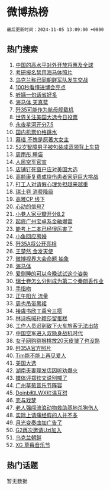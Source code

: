 # 微博热榜

`最后更新时间：2024-11-05 13:09:00 +0800`

## 热门搜索

1. [中国的高水平对外开放将惠及全球](https://m.weibo.cn/search?containerid=100103type%3D1%26t%3D10%26q%3D%23%E4%B8%AD%E5%9B%BD%E7%9A%84%E9%AB%98%E6%B0%B4%E5%B9%B3%E5%AF%B9%E5%A4%96%E5%BC%80%E6%94%BE%E5%B0%86%E6%83%A0%E5%8F%8A%E5%85%A8%E7%90%83%23&stream_entry_id=51&isnewpage=1&extparam=seat%3D1%26pos%3D0%26cate%3D10103%26q%3D%2523%25E4%25B8%25AD%25E5%259B%25BD%25E7%259A%2584%25E9%25AB%2598%25E6%25B0%25B4%25E5%25B9%25B3%25E5%25AF%25B9%25E5%25A4%2596%25E5%25BC%2580%25E6%2594%25BE%25E5%25B0%2586%25E6%2583%25A0%25E5%258F%258A%25E5%2585%25A8%25E7%2590%2583%2523%26filter_type%3Drealtimehot%26stream_entry_id%3D51%26c_type%3D51%26dgr%3D0%26display_time%3D1730783339%26pre_seqid%3D173078333963602729676128)
1. [考研报名禁用海马体照片](https://m.weibo.cn/search?containerid=100103type%3D1%26t%3D10%26q%3D%23%E8%80%83%E7%A0%94%E6%8A%A5%E5%90%8D%E7%A6%81%E7%94%A8%E6%B5%B7%E9%A9%AC%E4%BD%93%E7%85%A7%E7%89%87%23&stream_entry_id=31&isnewpage=1&extparam=seat%3D1%26pos%3D0%26lcate%3D5001%26q%3D%2523%25E8%2580%2583%25E7%25A0%2594%25E6%258A%25A5%25E5%2590%258D%25E7%25A6%2581%25E7%2594%25A8%25E6%25B5%25B7%25E9%25A9%25AC%25E4%25BD%2593%25E7%2585%25A7%25E7%2589%2587%2523%26filter_type%3Drealtimehot%26realpos%3D1%26band_rank%3D1%26cate%3D5001%26flag%3D2%26stream_entry_id%3D31%26c_type%3D31%26dgr%3D0%26display_time%3D1730783339%26pre_seqid%3D173078333963602729676128)
1. [乌克兰称已同朝鲜军队发生交战](https://m.weibo.cn/search?containerid=100103type%3D1%26t%3D10%26q%3D%23%E4%B9%8C%E5%85%8B%E5%85%B0%E7%A7%B0%E5%B7%B2%E5%90%8C%E6%9C%9D%E9%B2%9C%E5%86%9B%E9%98%9F%E5%8F%91%E7%94%9F%E4%BA%A4%E6%88%98%23&stream_entry_id=31&isnewpage=1&extparam=seat%3D1%26pos%3D1%26lcate%3D5001%26q%3D%2523%25E4%25B9%258C%25E5%2585%258B%25E5%2585%25B0%25E7%25A7%25B0%25E5%25B7%25B2%25E5%2590%258C%25E6%259C%259D%25E9%25B2%259C%25E5%2586%259B%25E9%2598%259F%25E5%258F%2591%25E7%2594%259F%25E4%25BA%25A4%25E6%2588%2598%2523%26filter_type%3Drealtimehot%26realpos%3D2%26band_rank%3D2%26cate%3D5001%26flag%3D1%26stream_entry_id%3D31%26c_type%3D31%26dgr%3D0%26display_time%3D1730783339%26pre_seqid%3D173078333963602729676128)
1. [100秒看懂进博会亮点](https://m.weibo.cn/search?containerid=100103type%3D1%26t%3D10%26q%3D%23100%E7%A7%92%E7%9C%8B%E6%87%82%E8%BF%9B%E5%8D%9A%E4%BC%9A%E4%BA%AE%E7%82%B9%23&stream_entry_id=31&isnewpage=1&extparam=seat%3D1%26pos%3D2%26lcate%3D5001%26q%3D%2523100%25E7%25A7%2592%25E7%259C%258B%25E6%2587%2582%25E8%25BF%259B%25E5%258D%259A%25E4%25BC%259A%25E4%25BA%25AE%25E7%2582%25B9%2523%26filter_type%3Drealtimehot%26realpos%3D3%26band_rank%3D3%26cate%3D5001%26flag%3D0%26stream_entry_id%3D31%26c_type%3D31%26dgr%3D0%26display_time%3D1730783339%26pre_seqid%3D173078333963602729676128)
1. [听姨一句话省好多](https://m.weibo.cn/search?containerid=100103type%3D1%26t%3D10%26q%3D%23%E5%90%AC%E5%A7%A8%E4%B8%80%E5%8F%A5%E8%AF%9D%E7%9C%81%E5%A5%BD%E5%A4%9A%23&stream_entry_id=31&isnewpage=1&extparam=seat%3D1%26pos%3D3%26lcate%3D5001%26q%3D%2523%25E5%2590%25AC%25E5%25A7%25A8%25E4%25B8%2580%25E5%258F%25A5%25E8%25AF%259D%25E7%259C%2581%25E5%25A5%25BD%25E5%25A4%259A%2523%26filter_type%3Drealtimehot%26adid%3D263020%26dgr%3D0%26cate%3D5001%26is_ad_pos%3D1%26topic_ad%3D1%26stream_entry_id%3D31%26c_type%3D31%26band_rank%3D4%26display_time%3D1730783339%26pre_seqid%3D173078333963602729676128)
1. [海马体 天真蓝](https://m.weibo.cn/search?containerid=100103type%3D1%26t%3D10%26q%3D%E6%B5%B7%E9%A9%AC%E4%BD%93+%E5%A4%A9%E7%9C%9F%E8%93%9D&stream_entry_id=31&isnewpage=1&extparam=seat%3D1%26pos%3D4%26lcate%3D5001%26q%3D%25E6%25B5%25B7%25E9%25A9%25AC%25E4%25BD%2593%2520%25E5%25A4%25A9%25E7%259C%259F%25E8%2593%259D%26filter_type%3Drealtimehot%26realpos%3D4%26band_rank%3D4%26cate%3D5001%26flag%3D1%26stream_entry_id%3D31%26c_type%3D31%26dgr%3D0%26display_time%3D1730783339%26pre_seqid%3D173078333963602729676128)
1. [歼35可能作为航母舰载机](https://m.weibo.cn/search?containerid=100103type%3D1%26t%3D10%26q%3D%23%E6%AD%BC35%E5%8F%AF%E8%83%BD%E4%BD%9C%E4%B8%BA%E8%88%AA%E6%AF%8D%E8%88%B0%E8%BD%BD%E6%9C%BA%23&stream_entry_id=31&isnewpage=1&extparam=seat%3D1%26pos%3D5%26lcate%3D5001%26q%3D%2523%25E6%25AD%25BC35%25E5%258F%25AF%25E8%2583%25BD%25E4%25BD%259C%25E4%25B8%25BA%25E8%2588%25AA%25E6%25AF%258D%25E8%2588%25B0%25E8%25BD%25BD%25E6%259C%25BA%2523%26filter_type%3Drealtimehot%26realpos%3D5%26band_rank%3D5%26cate%3D5001%26flag%3D1%26stream_entry_id%3D31%26c_type%3D31%26dgr%3D0%26display_time%3D1730783339%26pre_seqid%3D173078333963602729676128)
1. [世界关注美国大选今日投票](https://m.weibo.cn/search?containerid=100103type%3D1%26t%3D10%26q%3D%23%E4%B8%96%E7%95%8C%E5%85%B3%E6%B3%A8%E7%BE%8E%E5%9B%BD%E5%A4%A7%E9%80%89%E4%BB%8A%E6%97%A5%E6%8A%95%E7%A5%A8%23&stream_entry_id=31&isnewpage=1&extparam=seat%3D1%26pos%3D6%26lcate%3D5001%26q%3D%2523%25E4%25B8%2596%25E7%2595%258C%25E5%2585%25B3%25E6%25B3%25A8%25E7%25BE%258E%25E5%259B%25BD%25E5%25A4%25A7%25E9%2580%2589%25E4%25BB%258A%25E6%2597%25A5%25E6%258A%2595%25E7%25A5%25A8%2523%26filter_type%3Drealtimehot%26realpos%3D6%26band_rank%3D6%26cate%3D5001%26flag%3D0%26stream_entry_id%3D31%26c_type%3D31%26dgr%3D0%26display_time%3D1730783339%26pre_seqid%3D173078333963602729676128)
1. [永夜星河开分7.5](https://m.weibo.cn/search?containerid=100103type%3D1%26t%3D10%26q%3D%E6%B0%B8%E5%A4%9C%E6%98%9F%E6%B2%B3%E5%BC%80%E5%88%867.5&stream_entry_id=31&isnewpage=1&extparam=seat%3D1%26pos%3D7%26lcate%3D5001%26q%3D%25E6%25B0%25B8%25E5%25A4%259C%25E6%2598%259F%25E6%25B2%25B3%25E5%25BC%2580%25E5%2588%25867.5%26filter_type%3Drealtimehot%26realpos%3D7%26band_rank%3D7%26cate%3D5001%26flag%3D1%26stream_entry_id%3D31%26c_type%3D31%26dgr%3D0%26display_time%3D1730783339%26pre_seqid%3D173078333963602729676128)
1. [国内机票价格跳水](https://m.weibo.cn/search?containerid=100103type%3D1%26t%3D10%26q%3D%23%E5%9B%BD%E5%86%85%E6%9C%BA%E7%A5%A8%E4%BB%B7%E6%A0%BC%E8%B7%B3%E6%B0%B4%23&stream_entry_id=31&isnewpage=1&extparam=seat%3D1%26pos%3D8%26lcate%3D5001%26q%3D%2523%25E5%259B%25BD%25E5%2586%2585%25E6%259C%25BA%25E7%25A5%25A8%25E4%25BB%25B7%25E6%25A0%25BC%25E8%25B7%25B3%25E6%25B0%25B4%2523%26filter_type%3Drealtimehot%26realpos%3D8%26band_rank%3D8%26cate%3D5001%26flag%3D0%26stream_entry_id%3D31%26c_type%3D31%26dgr%3D0%26display_time%3D1730783339%26pre_seqid%3D173078333963602729676128)
1. [慕瑶 不愧是原著大女主](https://m.weibo.cn/search?containerid=100103type%3D1%26t%3D10%26q%3D%E6%85%95%E7%91%B6+%E4%B8%8D%E6%84%A7%E6%98%AF%E5%8E%9F%E8%91%97%E5%A4%A7%E5%A5%B3%E4%B8%BB&stream_entry_id=31&isnewpage=1&extparam=seat%3D1%26pos%3D9%26lcate%3D5001%26q%3D%25E6%2585%2595%25E7%2591%25B6%2520%25E4%25B8%258D%25E6%2584%25A7%25E6%2598%25AF%25E5%258E%259F%25E8%2591%2597%25E5%25A4%25A7%25E5%25A5%25B3%25E4%25B8%25BB%26filter_type%3Drealtimehot%26realpos%3D9%26band_rank%3D9%26cate%3D5001%26flag%3D1%26stream_entry_id%3D31%26c_type%3D31%26dgr%3D0%26display_time%3D1730783339%26pre_seqid%3D173078333963602729676128)
1. [52岁智障男子被包装成蓝领背上车贷](https://m.weibo.cn/search?containerid=100103type%3D1%26t%3D10%26q%3D%2352%E5%B2%81%E6%99%BA%E9%9A%9C%E7%94%B7%E5%AD%90%E8%A2%AB%E5%8C%85%E8%A3%85%E6%88%90%E8%93%9D%E9%A2%86%E8%83%8C%E4%B8%8A%E8%BD%A6%E8%B4%B7%23&stream_entry_id=31&isnewpage=1&extparam=seat%3D1%26pos%3D10%26lcate%3D5001%26q%3D%252352%25E5%25B2%2581%25E6%2599%25BA%25E9%259A%259C%25E7%2594%25B7%25E5%25AD%2590%25E8%25A2%25AB%25E5%258C%2585%25E8%25A3%2585%25E6%2588%2590%25E8%2593%259D%25E9%25A2%2586%25E8%2583%258C%25E4%25B8%258A%25E8%25BD%25A6%25E8%25B4%25B7%2523%26filter_type%3Drealtimehot%26realpos%3D10%26band_rank%3D10%26cate%3D5001%26flag%3D1%26stream_entry_id%3D31%26c_type%3D31%26dgr%3D0%26display_time%3D1730783339%26pre_seqid%3D173078333963602729676128)
1. [周雨彤 睡袋](https://m.weibo.cn/search?containerid=100103type%3D1%26t%3D10%26q%3D%E5%91%A8%E9%9B%A8%E5%BD%A4+%E7%9D%A1%E8%A2%8B&stream_entry_id=31&isnewpage=1&extparam=seat%3D1%26pos%3D11%26lcate%3D5001%26q%3D%25E5%2591%25A8%25E9%259B%25A8%25E5%25BD%25A4%2520%25E7%259D%25A1%25E8%25A2%258B%26filter_type%3Drealtimehot%26realpos%3D11%26band_rank%3D11%26cate%3D5001%26flag%3D2%26stream_entry_id%3D31%26c_type%3D31%26dgr%3D0%26display_time%3D1730783339%26pre_seqid%3D173078333963602729676128)
1. [人民空军官宣](https://m.weibo.cn/search?containerid=100103type%3D1%26t%3D10%26q%3D%23%E4%BA%BA%E6%B0%91%E7%A9%BA%E5%86%9B%E5%AE%98%E5%AE%A3%23&stream_entry_id=31&isnewpage=1&extparam=seat%3D1%26pos%3D12%26lcate%3D5001%26q%3D%2523%25E4%25BA%25BA%25E6%25B0%2591%25E7%25A9%25BA%25E5%2586%259B%25E5%25AE%2598%25E5%25AE%25A3%2523%26filter_type%3Drealtimehot%26realpos%3D12%26band_rank%3D12%26cate%3D5001%26flag%3D0%26stream_entry_id%3D31%26c_type%3D31%26dgr%3D0%26display_time%3D1730783339%26pre_seqid%3D173078333963602729676128)
1. [店铺钉死窗户应对美国大选](https://m.weibo.cn/search?containerid=100103type%3D1%26t%3D10%26q%3D%23%E5%BA%97%E9%93%BA%E9%92%89%E6%AD%BB%E7%AA%97%E6%88%B7%E5%BA%94%E5%AF%B9%E7%BE%8E%E5%9B%BD%E5%A4%A7%E9%80%89%23&stream_entry_id=31&isnewpage=1&extparam=seat%3D1%26pos%3D13%26lcate%3D5001%26q%3D%2523%25E5%25BA%2597%25E9%2593%25BA%25E9%2592%2589%25E6%25AD%25BB%25E7%25AA%2597%25E6%2588%25B7%25E5%25BA%2594%25E5%25AF%25B9%25E7%25BE%258E%25E5%259B%25BD%25E5%25A4%25A7%25E9%2580%2589%2523%26filter_type%3Drealtimehot%26realpos%3D13%26band_rank%3D13%26cate%3D5001%26flag%3D0%26stream_entry_id%3D31%26c_type%3D31%26dgr%3D0%26display_time%3D1730783339%26pre_seqid%3D173078333963602729676128)
1. [高额康复费成烧伤患者家庭巨大挑战](https://m.weibo.cn/search?containerid=100103type%3D1%26t%3D10%26q%3D%23%E9%AB%98%E9%A2%9D%E5%BA%B7%E5%A4%8D%E8%B4%B9%E6%88%90%E7%83%A7%E4%BC%A4%E6%82%A3%E8%80%85%E5%AE%B6%E5%BA%AD%E5%B7%A8%E5%A4%A7%E6%8C%91%E6%88%98%23&stream_entry_id=31&isnewpage=1&extparam=seat%3D1%26pos%3D14%26lcate%3D5001%26q%3D%2523%25E9%25AB%2598%25E9%25A2%259D%25E5%25BA%25B7%25E5%25A4%258D%25E8%25B4%25B9%25E6%2588%2590%25E7%2583%25A7%25E4%25BC%25A4%25E6%2582%25A3%25E8%2580%2585%25E5%25AE%25B6%25E5%25BA%25AD%25E5%25B7%25A8%25E5%25A4%25A7%25E6%258C%2591%25E6%2588%2598%2523%26filter_type%3Drealtimehot%26realpos%3D14%26band_rank%3D14%26cate%3D5001%26flag%3D1%26stream_entry_id%3D31%26c_type%3D31%26dgr%3D0%26display_time%3D1730783339%26pre_seqid%3D173078333963602729676128)
1. [打工人对请假心理负担越来越重](https://m.weibo.cn/search?containerid=100103type%3D1%26t%3D10%26q%3D%23%E6%89%93%E5%B7%A5%E4%BA%BA%E5%AF%B9%E8%AF%B7%E5%81%87%E5%BF%83%E7%90%86%E8%B4%9F%E6%8B%85%E8%B6%8A%E6%9D%A5%E8%B6%8A%E9%87%8D%23&stream_entry_id=31&isnewpage=1&extparam=seat%3D1%26pos%3D15%26lcate%3D5001%26q%3D%2523%25E6%2589%2593%25E5%25B7%25A5%25E4%25BA%25BA%25E5%25AF%25B9%25E8%25AF%25B7%25E5%2581%2587%25E5%25BF%2583%25E7%2590%2586%25E8%25B4%259F%25E6%258B%2585%25E8%25B6%258A%25E6%259D%25A5%25E8%25B6%258A%25E9%2587%258D%2523%26filter_type%3Drealtimehot%26realpos%3D15%26band_rank%3D15%26cate%3D5001%26flag%3D1%26stream_entry_id%3D31%26c_type%3D31%26dgr%3D0%26display_time%3D1730783339%26pre_seqid%3D173078333963602729676128)
1. [瑞士卷 消费降级](https://m.weibo.cn/search?containerid=100103type%3D1%26t%3D10%26q%3D%E7%91%9E%E5%A3%AB%E5%8D%B7+%E6%B6%88%E8%B4%B9%E9%99%8D%E7%BA%A7&stream_entry_id=31&isnewpage=1&extparam=seat%3D1%26pos%3D16%26lcate%3D5001%26q%3D%25E7%2591%259E%25E5%25A3%25AB%25E5%258D%25B7%2520%25E6%25B6%2588%25E8%25B4%25B9%25E9%2599%258D%25E7%25BA%25A7%26filter_type%3Drealtimehot%26realpos%3D16%26band_rank%3D16%26cate%3D5001%26flag%3D2%26stream_entry_id%3D31%26c_type%3D31%26dgr%3D0%26display_time%3D1730783339%26pre_seqid%3D173078333963602729676128)
1. [高雅CP 线下](https://m.weibo.cn/search?containerid=100103type%3D1%26t%3D10%26q%3D%E9%AB%98%E9%9B%85CP+%E7%BA%BF%E4%B8%8B&stream_entry_id=31&isnewpage=1&extparam=seat%3D1%26pos%3D17%26lcate%3D5001%26q%3D%25E9%25AB%2598%25E9%259B%2585CP%2520%25E7%25BA%25BF%25E4%25B8%258B%26filter_type%3Drealtimehot%26realpos%3D17%26band_rank%3D17%26cate%3D5001%26flag%3D1%26stream_entry_id%3D31%26c_type%3D31%26dgr%3D0%26display_time%3D1730783339%26pre_seqid%3D173078333963602729676128)
1. [心动的信号7](https://m.weibo.cn/search?containerid=100103type%3D1%26t%3D10%26q%3D%E5%BF%83%E5%8A%A8%E7%9A%84%E4%BF%A1%E5%8F%B77&stream_entry_id=31&isnewpage=1&extparam=seat%3D1%26pos%3D18%26lcate%3D5001%26q%3D%25E5%25BF%2583%25E5%258A%25A8%25E7%259A%2584%25E4%25BF%25A1%25E5%258F%25B77%26filter_type%3Drealtimehot%26realpos%3D18%26band_rank%3D18%26cate%3D5001%26flag%3D1%26stream_entry_id%3D31%26c_type%3D31%26dgr%3D0%26display_time%3D1730783339%26pre_seqid%3D173078333963602729676128)
1. [小巷人家豆瓣开分8.2](https://m.weibo.cn/search?containerid=100103type%3D1%26t%3D10%26q%3D%23%E5%B0%8F%E5%B7%B7%E4%BA%BA%E5%AE%B6%E8%B1%86%E7%93%A3%E5%BC%80%E5%88%868.2%23&stream_entry_id=31&isnewpage=1&extparam=seat%3D1%26pos%3D19%26lcate%3D5001%26q%3D%2523%25E5%25B0%258F%25E5%25B7%25B7%25E4%25BA%25BA%25E5%25AE%25B6%25E8%25B1%2586%25E7%2593%25A3%25E5%25BC%2580%25E5%2588%25868.2%2523%26filter_type%3Drealtimehot%26realpos%3D19%26band_rank%3D19%26cate%3D5001%26flag%3D1%26stream_entry_id%3D31%26c_type%3D31%26dgr%3D0%26display_time%3D1730783339%26pre_seqid%3D173078333963602729676128)
1. [起底广州宝卓系金融爆雷](https://m.weibo.cn/search?containerid=100103type%3D1%26t%3D10%26q%3D%23%E8%B5%B7%E5%BA%95%E5%B9%BF%E5%B7%9E%E5%AE%9D%E5%8D%93%E7%B3%BB%E9%87%91%E8%9E%8D%E7%88%86%E9%9B%B7%23&stream_entry_id=31&isnewpage=1&extparam=seat%3D1%26pos%3D20%26lcate%3D5001%26q%3D%2523%25E8%25B5%25B7%25E5%25BA%2595%25E5%25B9%25BF%25E5%25B7%259E%25E5%25AE%259D%25E5%258D%2593%25E7%25B3%25BB%25E9%2587%2591%25E8%259E%258D%25E7%2588%2586%25E9%259B%25B7%2523%26filter_type%3Drealtimehot%26realpos%3D20%26band_rank%3D20%26cate%3D5001%26flag%3D1%26stream_entry_id%3D31%26c_type%3D31%26dgr%3D0%26display_time%3D1730783339%26pre_seqid%3D173078333963602729676128)
1. [能考上二本已经很厉害了](https://m.weibo.cn/search?containerid=100103type%3D1%26t%3D10%26q%3D%23%E8%83%BD%E8%80%83%E4%B8%8A%E4%BA%8C%E6%9C%AC%E5%B7%B2%E7%BB%8F%E5%BE%88%E5%8E%89%E5%AE%B3%E4%BA%86%23&stream_entry_id=31&isnewpage=1&extparam=seat%3D1%26pos%3D21%26lcate%3D5001%26q%3D%2523%25E8%2583%25BD%25E8%2580%2583%25E4%25B8%258A%25E4%25BA%258C%25E6%259C%25AC%25E5%25B7%25B2%25E7%25BB%258F%25E5%25BE%2588%25E5%258E%2589%25E5%25AE%25B3%25E4%25BA%2586%2523%26filter_type%3Drealtimehot%26realpos%3D21%26band_rank%3D21%26cate%3D5001%26flag%3D0%26stream_entry_id%3D31%26c_type%3D31%26dgr%3D0%26display_time%3D1730783339%26pre_seqid%3D173078333963602729676128)
1. [小鱼回应离婚](https://m.weibo.cn/search?containerid=100103type%3D1%26t%3D10%26q%3D%23%E5%B0%8F%E9%B1%BC%E5%9B%9E%E5%BA%94%E7%A6%BB%E5%A9%9A%23&stream_entry_id=31&isnewpage=1&extparam=seat%3D1%26pos%3D22%26lcate%3D5001%26q%3D%2523%25E5%25B0%258F%25E9%25B1%25BC%25E5%259B%259E%25E5%25BA%2594%25E7%25A6%25BB%25E5%25A9%259A%2523%26filter_type%3Drealtimehot%26realpos%3D22%26band_rank%3D22%26cate%3D5001%26flag%3D2%26stream_entry_id%3D31%26c_type%3D31%26dgr%3D0%26display_time%3D1730783339%26pre_seqid%3D173078333963602729676128)
1. [歼35A将公开亮相](https://m.weibo.cn/search?containerid=100103type%3D1%26t%3D10%26q%3D%23%E6%AD%BC35A%E5%B0%86%E5%85%AC%E5%BC%80%E4%BA%AE%E7%9B%B8%23&stream_entry_id=31&isnewpage=1&extparam=seat%3D1%26pos%3D23%26lcate%3D5001%26q%3D%2523%25E6%25AD%25BC35A%25E5%25B0%2586%25E5%2585%25AC%25E5%25BC%2580%25E4%25BA%25AE%25E7%259B%25B8%2523%26filter_type%3Drealtimehot%26realpos%3D23%26band_rank%3D23%26cate%3D5001%26flag%3D0%26stream_entry_id%3D31%26c_type%3D31%26dgr%3D0%26display_time%3D1730783339%26pre_seqid%3D173078333963602729676128)
1. [王楚然 金发天使](https://m.weibo.cn/search?containerid=100103type%3D1%26t%3D10%26q%3D%E7%8E%8B%E6%A5%9A%E7%84%B6+%E9%87%91%E5%8F%91%E5%A4%A9%E4%BD%BF&stream_entry_id=31&isnewpage=1&extparam=seat%3D1%26pos%3D24%26lcate%3D5001%26q%3D%25E7%258E%258B%25E6%25A5%259A%25E7%2584%25B6%2520%25E9%2587%2591%25E5%258F%2591%25E5%25A4%25A9%25E4%25BD%25BF%26filter_type%3Drealtimehot%26realpos%3D24%26band_rank%3D24%26cate%3D5001%26flag%3D1%26stream_entry_id%3D31%26c_type%3D31%26dgr%3D0%26display_time%3D1730783339%26pre_seqid%3D173078333963602729676128)
1. [微博视界大会命题 抽象](https://m.weibo.cn/search?containerid=100103type%3D1%26t%3D10%26q%3D%E5%BE%AE%E5%8D%9A%E8%A7%86%E7%95%8C%E5%A4%A7%E4%BC%9A%E5%91%BD%E9%A2%98+%E6%8A%BD%E8%B1%A1&stream_entry_id=31&isnewpage=1&extparam=seat%3D1%26pos%3D25%26lcate%3D5001%26q%3D%25E5%25BE%25AE%25E5%258D%259A%25E8%25A7%2586%25E7%2595%258C%25E5%25A4%25A7%25E4%25BC%259A%25E5%2591%25BD%25E9%25A2%2598%2520%25E6%258A%25BD%25E8%25B1%25A1%26filter_type%3Drealtimehot%26realpos%3D25%26band_rank%3D25%26cate%3D5001%26flag%3D1%26stream_entry_id%3D31%26c_type%3D31%26dgr%3D0%26display_time%3D1730783339%26pre_seqid%3D173078333963602729676128)
1. [海马体](https://m.weibo.cn/search?containerid=100103type%3D1%26t%3D10%26q%3D%E6%B5%B7%E9%A9%AC%E4%BD%93&stream_entry_id=31&isnewpage=1&extparam=seat%3D1%26pos%3D26%26lcate%3D5001%26q%3D%25E6%25B5%25B7%25E9%25A9%25AC%25E4%25BD%2593%26filter_type%3Drealtimehot%26realpos%3D26%26band_rank%3D26%26cate%3D5001%26flag%3D0%26stream_entry_id%3D31%26c_type%3D31%26dgr%3D0%26display_time%3D1730783339%26pre_seqid%3D173078333963602729676128)
1. [爱侧睡的可以今晚试试这个姿势](https://m.weibo.cn/search?containerid=100103type%3D1%26t%3D10%26q%3D%E7%88%B1%E4%BE%A7%E7%9D%A1%E7%9A%84%E5%8F%AF%E4%BB%A5%E4%BB%8A%E6%99%9A%E8%AF%95%E8%AF%95%E8%BF%99%E4%B8%AA%E5%A7%BF%E5%8A%BF&stream_entry_id=31&isnewpage=1&extparam=seat%3D1%26pos%3D27%26lcate%3D5001%26q%3D%25E7%2588%25B1%25E4%25BE%25A7%25E7%259D%25A1%25E7%259A%2584%25E5%258F%25AF%25E4%25BB%25A5%25E4%25BB%258A%25E6%2599%259A%25E8%25AF%2595%25E8%25AF%2595%25E8%25BF%2599%25E4%25B8%25AA%25E5%25A7%25BF%25E5%258A%25BF%26filter_type%3Drealtimehot%26realpos%3D27%26band_rank%3D27%26cate%3D5001%26flag%3D0%26stream_entry_id%3D31%26c_type%3D31%26dgr%3D0%26display_time%3D1730783339%26pre_seqid%3D173078333963602729676128)
1. [瑞士卷怎么分别成为第二个秦朗丢作业](https://m.weibo.cn/search?containerid=100103type%3D1%26t%3D10%26q%3D%23%E7%91%9E%E5%A3%AB%E5%8D%B7%E6%80%8E%E4%B9%88%E5%88%86%E5%88%AB%E6%88%90%E4%B8%BA%E7%AC%AC%E4%BA%8C%E4%B8%AA%E7%A7%A6%E6%9C%97%E4%B8%A2%E4%BD%9C%E4%B8%9A%23&stream_entry_id=31&isnewpage=1&extparam=seat%3D1%26pos%3D28%26lcate%3D5001%26q%3D%2523%25E7%2591%259E%25E5%25A3%25AB%25E5%258D%25B7%25E6%2580%258E%25E4%25B9%2588%25E5%2588%2586%25E5%2588%25AB%25E6%2588%2590%25E4%25B8%25BA%25E7%25AC%25AC%25E4%25BA%258C%25E4%25B8%25AA%25E7%25A7%25A6%25E6%259C%2597%25E4%25B8%25A2%25E4%25BD%259C%25E4%25B8%259A%2523%26filter_type%3Drealtimehot%26realpos%3D28%26band_rank%3D28%26cate%3D5001%26flag%3D0%26stream_entry_id%3D31%26c_type%3D31%26dgr%3D0%26display_time%3D1730783339%26pre_seqid%3D173078333963602729676128)
1. [手指吻](https://m.weibo.cn/search?containerid=100103type%3D1%26t%3D10%26q%3D%E6%89%8B%E6%8C%87%E5%90%BB&stream_entry_id=31&isnewpage=1&extparam=seat%3D1%26pos%3D29%26lcate%3D5001%26q%3D%25E6%2589%258B%25E6%258C%2587%25E5%2590%25BB%26filter_type%3Drealtimehot%26realpos%3D29%26band_rank%3D29%26cate%3D5001%26flag%3D0%26stream_entry_id%3D31%26c_type%3D31%26dgr%3D0%26display_time%3D1730783339%26pre_seqid%3D173078333963602729676128)
1. [正午阳光 流量](https://m.weibo.cn/search?containerid=100103type%3D1%26t%3D10%26q%3D%E6%AD%A3%E5%8D%88%E9%98%B3%E5%85%89+%E6%B5%81%E9%87%8F&stream_entry_id=31&isnewpage=1&extparam=seat%3D1%26pos%3D30%26lcate%3D5001%26q%3D%25E6%25AD%25A3%25E5%258D%2588%25E9%2598%25B3%25E5%2585%2589%2520%25E6%25B5%2581%25E9%2587%258F%26filter_type%3Drealtimehot%26realpos%3D30%26band_rank%3D30%26cate%3D5001%26flag%3D0%26stream_entry_id%3D31%26c_type%3D31%26dgr%3D0%26display_time%3D1730783339%26pre_seqid%3D173078333963602729676128)
1. [周也吊带黑裙](https://m.weibo.cn/search?containerid=100103type%3D1%26t%3D10%26q%3D%23%E5%91%A8%E4%B9%9F%E5%90%8A%E5%B8%A6%E9%BB%91%E8%A3%99%23&stream_entry_id=31&isnewpage=1&extparam=seat%3D1%26pos%3D31%26lcate%3D5001%26q%3D%2523%25E5%2591%25A8%25E4%25B9%259F%25E5%2590%258A%25E5%25B8%25A6%25E9%25BB%2591%25E8%25A3%2599%2523%26filter_type%3Drealtimehot%26realpos%3D31%26band_rank%3D31%26cate%3D5001%26flag%3D1%26stream_entry_id%3D31%26c_type%3D31%26dgr%3D0%26display_time%3D1730783339%26pre_seqid%3D173078333963602729676128)
1. [接虞书欣丁禹兮三搭](https://m.weibo.cn/search?containerid=100103type%3D1%26t%3D10%26q%3D%E6%8E%A5%E8%99%9E%E4%B9%A6%E6%AC%A3%E4%B8%81%E7%A6%B9%E5%85%AE%E4%B8%89%E6%90%AD&stream_entry_id=31&isnewpage=1&extparam=seat%3D1%26pos%3D32%26lcate%3D5001%26q%3D%25E6%258E%25A5%25E8%2599%259E%25E4%25B9%25A6%25E6%25AC%25A3%25E4%25B8%2581%25E7%25A6%25B9%25E5%2585%25AE%25E4%25B8%2589%25E6%2590%25AD%26filter_type%3Drealtimehot%26realpos%3D32%26band_rank%3D32%26cate%3D5001%26flag%3D0%26stream_entry_id%3D31%26c_type%3D31%26dgr%3D0%26display_time%3D1730783339%26pre_seqid%3D173078333963602729676128)
1. [林诗栋喊孙颖莎留蛋糕](https://m.weibo.cn/search?containerid=100103type%3D1%26t%3D10%26q%3D%23%E6%9E%97%E8%AF%97%E6%A0%8B%E5%96%8A%E5%AD%99%E9%A2%96%E8%8E%8E%E7%95%99%E8%9B%8B%E7%B3%95%23&stream_entry_id=31&isnewpage=1&extparam=seat%3D1%26pos%3D33%26lcate%3D5001%26q%3D%2523%25E6%259E%2597%25E8%25AF%2597%25E6%25A0%258B%25E5%2596%258A%25E5%25AD%2599%25E9%25A2%2596%25E8%258E%258E%25E7%2595%2599%25E8%259B%258B%25E7%25B3%2595%2523%26filter_type%3Drealtimehot%26realpos%3D33%26band_rank%3D33%26cate%3D5001%26flag%3D0%26stream_entry_id%3D31%26c_type%3D31%26dgr%3D0%26display_time%3D1730783339%26pre_seqid%3D173078333963602729676128)
1. [工作人员迟到致下火车旅客无法出站](https://m.weibo.cn/search?containerid=100103type%3D1%26t%3D10%26q%3D%23%E5%B7%A5%E4%BD%9C%E4%BA%BA%E5%91%98%E8%BF%9F%E5%88%B0%E8%87%B4%E4%B8%8B%E7%81%AB%E8%BD%A6%E6%97%85%E5%AE%A2%E6%97%A0%E6%B3%95%E5%87%BA%E7%AB%99%23&stream_entry_id=31&isnewpage=1&extparam=seat%3D1%26pos%3D34%26lcate%3D5001%26q%3D%2523%25E5%25B7%25A5%25E4%25BD%259C%25E4%25BA%25BA%25E5%2591%2598%25E8%25BF%259F%25E5%2588%25B0%25E8%2587%25B4%25E4%25B8%258B%25E7%2581%25AB%25E8%25BD%25A6%25E6%2597%2585%25E5%25AE%25A2%25E6%2597%25A0%25E6%25B3%2595%25E5%2587%25BA%25E7%25AB%2599%2523%26filter_type%3Drealtimehot%26realpos%3D34%26band_rank%3D34%26cate%3D5001%26flag%3D0%26stream_entry_id%3D31%26c_type%3D31%26dgr%3D0%26display_time%3D1730783339%26pre_seqid%3D173078333963602729676128)
1. [中国空军进入双隐身战机时代](https://m.weibo.cn/search?containerid=100103type%3D1%26t%3D10%26q%3D%23%E4%B8%AD%E5%9B%BD%E7%A9%BA%E5%86%9B%E8%BF%9B%E5%85%A5%E5%8F%8C%E9%9A%90%E8%BA%AB%E6%88%98%E6%9C%BA%E6%97%B6%E4%BB%A3%23&stream_entry_id=31&isnewpage=1&extparam=seat%3D1%26pos%3D35%26lcate%3D5001%26q%3D%2523%25E4%25B8%25AD%25E5%259B%25BD%25E7%25A9%25BA%25E5%2586%259B%25E8%25BF%259B%25E5%2585%25A5%25E5%258F%258C%25E9%259A%2590%25E8%25BA%25AB%25E6%2588%2598%25E6%259C%25BA%25E6%2597%25B6%25E4%25BB%25A3%2523%26filter_type%3Drealtimehot%26realpos%3D35%26band_rank%3D35%26cate%3D5001%26flag%3D0%26stream_entry_id%3D31%26c_type%3D31%26dgr%3D0%26display_time%3D1730783339%26pre_seqid%3D173078333963602729676128)
1. [女子网购猕猴桃放20天皮皱了也没熟](https://m.weibo.cn/search?containerid=100103type%3D1%26t%3D10%26q%3D%23%E5%A5%B3%E5%AD%90%E7%BD%91%E8%B4%AD%E7%8C%95%E7%8C%B4%E6%A1%83%E6%94%BE20%E5%A4%A9%E7%9A%AE%E7%9A%B1%E4%BA%86%E4%B9%9F%E6%B2%A1%E7%86%9F%23&stream_entry_id=31&isnewpage=1&extparam=seat%3D1%26pos%3D36%26lcate%3D5001%26q%3D%2523%25E5%25A5%25B3%25E5%25AD%2590%25E7%25BD%2591%25E8%25B4%25AD%25E7%258C%2595%25E7%258C%25B4%25E6%25A1%2583%25E6%2594%25BE20%25E5%25A4%25A9%25E7%259A%25AE%25E7%259A%25B1%25E4%25BA%2586%25E4%25B9%259F%25E6%25B2%25A1%25E7%2586%259F%2523%26filter_type%3Drealtimehot%26realpos%3D36%26band_rank%3D36%26cate%3D5001%26flag%3D0%26stream_entry_id%3D31%26c_type%3D31%26dgr%3D0%26display_time%3D1730783339%26pre_seqid%3D173078333963602729676128)
1. [歼35A官方照片](https://m.weibo.cn/search?containerid=100103type%3D1%26t%3D10%26q%3D%23%E6%AD%BC35A%E5%AE%98%E6%96%B9%E7%85%A7%E7%89%87%23&stream_entry_id=31&isnewpage=1&extparam=seat%3D1%26pos%3D37%26lcate%3D5001%26q%3D%2523%25E6%25AD%25BC35A%25E5%25AE%2598%25E6%2596%25B9%25E7%2585%25A7%25E7%2589%2587%2523%26filter_type%3Drealtimehot%26realpos%3D37%26band_rank%3D37%26cate%3D5001%26flag%3D0%26stream_entry_id%3D31%26c_type%3D31%26dgr%3D0%26display_time%3D1730783339%26pre_seqid%3D173078333963602729676128)
1. [Tim能不能上再见爱人](https://m.weibo.cn/search?containerid=100103type%3D1%26t%3D10%26q%3DTim%E8%83%BD%E4%B8%8D%E8%83%BD%E4%B8%8A%E5%86%8D%E8%A7%81%E7%88%B1%E4%BA%BA&stream_entry_id=31&isnewpage=1&extparam=seat%3D1%26pos%3D38%26lcate%3D5001%26q%3DTim%25E8%2583%25BD%25E4%25B8%258D%25E8%2583%25BD%25E4%25B8%258A%25E5%2586%258D%25E8%25A7%2581%25E7%2588%25B1%25E4%25BA%25BA%26filter_type%3Drealtimehot%26realpos%3D38%26band_rank%3D38%26cate%3D5001%26flag%3D1%26stream_entry_id%3D31%26c_type%3D31%26dgr%3D0%26display_time%3D1730783339%26pre_seqid%3D173078333963602729676128)
1. [美国大选](https://m.weibo.cn/search?containerid=100103type%3D1%26t%3D10%26q%3D%23%E7%BE%8E%E5%9B%BD%E5%A4%A7%E9%80%89%23&stream_entry_id=31&isnewpage=1&extparam=seat%3D1%26pos%3D39%26lcate%3D5001%26q%3D%2523%25E7%25BE%258E%25E5%259B%25BD%25E5%25A4%25A7%25E9%2580%2589%2523%26filter_type%3Drealtimehot%26realpos%3D39%26band_rank%3D39%26cate%3D5001%26flag%3D0%26stream_entry_id%3D31%26c_type%3D31%26dgr%3D0%26display_time%3D1730783339%26pre_seqid%3D173078333963602729676128)
1. [湖南夫妻理发店因听劝爆火](https://m.weibo.cn/search?containerid=100103type%3D1%26t%3D10%26q%3D%23%E6%B9%96%E5%8D%97%E5%A4%AB%E5%A6%BB%E7%90%86%E5%8F%91%E5%BA%97%E5%9B%A0%E5%90%AC%E5%8A%9D%E7%88%86%E7%81%AB%23&stream_entry_id=31&isnewpage=1&extparam=seat%3D1%26pos%3D40%26lcate%3D5001%26q%3D%2523%25E6%25B9%2596%25E5%258D%2597%25E5%25A4%25AB%25E5%25A6%25BB%25E7%2590%2586%25E5%258F%2591%25E5%25BA%2597%25E5%259B%25A0%25E5%2590%25AC%25E5%258A%259D%25E7%2588%2586%25E7%2581%25AB%2523%26filter_type%3Drealtimehot%26realpos%3D40%26band_rank%3D40%26cate%3D5001%26flag%3D0%26stream_entry_id%3D31%26c_type%3D31%26dgr%3D0%26display_time%3D1730783339%26pre_seqid%3D173078333963602729676128)
1. [媒体评郑钦文说别喊了](https://m.weibo.cn/search?containerid=100103type%3D1%26t%3D10%26q%3D%23%E5%AA%92%E4%BD%93%E8%AF%84%E9%83%91%E9%92%A6%E6%96%87%E8%AF%B4%E5%88%AB%E5%96%8A%E4%BA%86%23&stream_entry_id=31&isnewpage=1&extparam=seat%3D1%26pos%3D41%26lcate%3D5001%26q%3D%2523%25E5%25AA%2592%25E4%25BD%2593%25E8%25AF%2584%25E9%2583%2591%25E9%2592%25A6%25E6%2596%2587%25E8%25AF%25B4%25E5%2588%25AB%25E5%2596%258A%25E4%25BA%2586%2523%26filter_type%3Drealtimehot%26realpos%3D41%26band_rank%3D41%26cate%3D5001%26flag%3D1%26stream_entry_id%3D31%26c_type%3D31%26dgr%3D0%26display_time%3D1730783339%26pre_seqid%3D173078333963602729676128)
1. [广州草莓音乐节阵容](https://m.weibo.cn/search?containerid=100103type%3D1%26t%3D10%26q%3D%23%E5%B9%BF%E5%B7%9E%E8%8D%89%E8%8E%93%E9%9F%B3%E4%B9%90%E8%8A%82%E9%98%B5%E5%AE%B9%23&stream_entry_id=31&isnewpage=1&extparam=seat%3D1%26pos%3D42%26lcate%3D5001%26q%3D%2523%25E5%25B9%25BF%25E5%25B7%259E%25E8%258D%2589%25E8%258E%2593%25E9%259F%25B3%25E4%25B9%2590%25E8%258A%2582%25E9%2598%25B5%25E5%25AE%25B9%2523%26filter_type%3Drealtimehot%26realpos%3D42%26band_rank%3D42%26cate%3D5001%26flag%3D1%26stream_entry_id%3D31%26c_type%3D31%26dgr%3D0%26display_time%3D1730783339%26pre_seqid%3D173078333963602729676128)
1. [Doinb和LWX红温互怼](https://m.weibo.cn/search?containerid=100103type%3D1%26t%3D10%26q%3D%23Doinb%E5%92%8CLWX%E7%BA%A2%E6%B8%A9%E4%BA%92%E6%80%BC%23&stream_entry_id=31&isnewpage=1&extparam=seat%3D1%26pos%3D43%26lcate%3D5001%26q%3D%2523Doinb%25E5%2592%258CLWX%25E7%25BA%25A2%25E6%25B8%25A9%25E4%25BA%2592%25E6%2580%25BC%2523%26filter_type%3Drealtimehot%26realpos%3D43%26band_rank%3D43%26cate%3D5001%26flag%3D1%26stream_entry_id%3D31%26c_type%3D31%26dgr%3D0%26display_time%3D1730783339%26pre_seqid%3D173078333963602729676128)
1. [恋与戏梦](https://m.weibo.cn/search?containerid=100103type%3D1%26t%3D10%26q%3D%23%E6%81%8B%E4%B8%8E%E6%88%8F%E6%A2%A6%23&stream_entry_id=31&isnewpage=1&extparam=seat%3D1%26pos%3D44%26lcate%3D5001%26q%3D%2523%25E6%2581%258B%25E4%25B8%258E%25E6%2588%258F%25E6%25A2%25A6%2523%26filter_type%3Drealtimehot%26realpos%3D44%26band_rank%3D44%26cate%3D5001%26flag%3D1%26stream_entry_id%3D31%26c_type%3D31%26dgr%3D0%26display_time%3D1730783339%26pre_seqid%3D173078333963602729676128)
1. [老人强闯流浪动物救助基地杀狗伤人](https://m.weibo.cn/search?containerid=100103type%3D1%26t%3D10%26q%3D%23%E8%80%81%E4%BA%BA%E5%BC%BA%E9%97%AF%E6%B5%81%E6%B5%AA%E5%8A%A8%E7%89%A9%E6%95%91%E5%8A%A9%E5%9F%BA%E5%9C%B0%E6%9D%80%E7%8B%97%E4%BC%A4%E4%BA%BA%23&stream_entry_id=31&isnewpage=1&extparam=seat%3D1%26pos%3D45%26lcate%3D5001%26q%3D%2523%25E8%2580%2581%25E4%25BA%25BA%25E5%25BC%25BA%25E9%2597%25AF%25E6%25B5%2581%25E6%25B5%25AA%25E5%258A%25A8%25E7%2589%25A9%25E6%2595%2591%25E5%258A%25A9%25E5%259F%25BA%25E5%259C%25B0%25E6%259D%2580%25E7%258B%2597%25E4%25BC%25A4%25E4%25BA%25BA%2523%26filter_type%3Drealtimehot%26realpos%3D45%26band_rank%3D45%26cate%3D5001%26flag%3D0%26stream_entry_id%3D31%26c_type%3D31%26dgr%3D0%26display_time%3D1730783339%26pre_seqid%3D173078333963602729676128)
1. [实际上请痛经假的人并不多](https://m.weibo.cn/search?containerid=100103type%3D1%26t%3D10%26q%3D%23%E5%AE%9E%E9%99%85%E4%B8%8A%E8%AF%B7%E7%97%9B%E7%BB%8F%E5%81%87%E7%9A%84%E4%BA%BA%E5%B9%B6%E4%B8%8D%E5%A4%9A%23&stream_entry_id=31&isnewpage=1&extparam=seat%3D1%26pos%3D46%26lcate%3D5001%26q%3D%2523%25E5%25AE%259E%25E9%2599%2585%25E4%25B8%258A%25E8%25AF%25B7%25E7%2597%259B%25E7%25BB%258F%25E5%2581%2587%25E7%259A%2584%25E4%25BA%25BA%25E5%25B9%25B6%25E4%25B8%258D%25E5%25A4%259A%2523%26filter_type%3Drealtimehot%26realpos%3D46%26band_rank%3D46%26cate%3D5001%26flag%3D1%26stream_entry_id%3D31%26c_type%3D31%26dgr%3D0%26display_time%3D1730783339%26pre_seqid%3D173078333963602729676128)
1. [月光变奏曲加广告了](https://m.weibo.cn/search?containerid=100103type%3D1%26t%3D10%26q%3D%E6%9C%88%E5%85%89%E5%8F%98%E5%A5%8F%E6%9B%B2%E5%8A%A0%E5%B9%BF%E5%91%8A%E4%BA%86&stream_entry_id=31&isnewpage=1&extparam=seat%3D1%26pos%3D47%26lcate%3D5001%26q%3D%25E6%259C%2588%25E5%2585%2589%25E5%258F%2598%25E5%25A5%258F%25E6%259B%25B2%25E5%258A%25A0%25E5%25B9%25BF%25E5%2591%258A%25E4%25BA%2586%26filter_type%3Drealtimehot%26realpos%3D47%26band_rank%3D47%26cate%3D5001%26flag%3D1%26stream_entry_id%3D31%26c_type%3D31%26dgr%3D0%26display_time%3D1730783339%26pre_seqid%3D173078333963602729676128)
1. [G2再次邀请Uzi加入](https://m.weibo.cn/search?containerid=100103type%3D1%26t%3D10%26q%3D%23G2%E5%86%8D%E6%AC%A1%E9%82%80%E8%AF%B7Uzi%E5%8A%A0%E5%85%A5%23&stream_entry_id=31&isnewpage=1&extparam=seat%3D1%26pos%3D48%26lcate%3D5001%26q%3D%2523G2%25E5%2586%258D%25E6%25AC%25A1%25E9%2582%2580%25E8%25AF%25B7Uzi%25E5%258A%25A0%25E5%2585%25A5%2523%26filter_type%3Drealtimehot%26realpos%3D48%26band_rank%3D48%26cate%3D5001%26flag%3D0%26stream_entry_id%3D31%26c_type%3D31%26dgr%3D0%26display_time%3D1730783339%26pre_seqid%3D173078333963602729676128)
1. [乌克兰朝鲜](https://m.weibo.cn/search?containerid=100103type%3D1%26t%3D10%26q%3D%E4%B9%8C%E5%85%8B%E5%85%B0%E6%9C%9D%E9%B2%9C&stream_entry_id=31&isnewpage=1&extparam=seat%3D1%26pos%3D49%26lcate%3D5001%26q%3D%25E4%25B9%258C%25E5%2585%258B%25E5%2585%25B0%25E6%259C%259D%25E9%25B2%259C%26filter_type%3Drealtimehot%26realpos%3D49%26band_rank%3D49%26cate%3D5001%26flag%3D1%26stream_entry_id%3D31%26c_type%3D31%26dgr%3D0%26display_time%3D1730783339%26pre_seqid%3D173078333963602729676128)
1. [XG 草莓音乐节](https://m.weibo.cn/search?containerid=100103type%3D1%26t%3D10%26q%3DXG+%E8%8D%89%E8%8E%93%E9%9F%B3%E4%B9%90%E8%8A%82&stream_entry_id=31&isnewpage=1&extparam=seat%3D1%26pos%3D50%26lcate%3D5001%26q%3DXG%2520%25E8%258D%2589%25E8%258E%2593%25E9%259F%25B3%25E4%25B9%2590%25E8%258A%2582%26filter_type%3Drealtimehot%26realpos%3D50%26band_rank%3D50%26cate%3D5001%26flag%3D1%26stream_entry_id%3D31%26c_type%3D31%26dgr%3D0%26display_time%3D1730783339%26pre_seqid%3D173078333963602729676128)

## 热门话题

暂无数据
